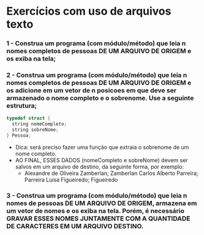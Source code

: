 # Exercícios com uso de arquivos texto
### 1 - Construa um programa (com módulo/método) que leia n nomes completos de pessoas DE UM ARQUIVO DE ORIGEM e os exiba na tela;

### 2 - Construa um programa (com módulo/método) que leia n nomes completos de pessoas DE UM ARQUIVO DE ORIGEM e os adicione em um vetor de n posicoes em que deve ser armazenado o nome completo e o sobrenome. Use a seguinte estrutura;
```cpp
typedef struct {
  string nomeCompleto;
  string sobreNome;
} Pessoa;
```
* Dica: será preciso fazer uma função que extraia o sobrenome de um nome completo.
* AO FINAL, ESSES DADOS (nomeCompleto e sobreNome) devem ser salvos em um arquivo de destino, da seguinte forma, por exemplo:
  * Alexandre de Oliveira Zamberlan; Zamberlan Carlos Alberto Parreira; Parreira Luisa Figueiredo; Figueiredo

### 3 - Construa um programa (com módulo/método) que leia n nomes de pessoas DE UM ARQUIVO DE ORIGEM, armazena em um vetor de nomes e os exiba na tela. Porém, é necessário GRAVAR ESSES NOMES JUNTAMENTE COM A QUANTIDADE DE CARACTERES EM UM ARQUIVO DESTINO.
